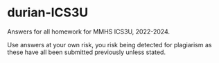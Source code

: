 # durian-ICS3U
Answers for all homework for MMHS ICS3U, 2022-2024.

Use answers at your own risk, you risk being detected for plagiarism as these have all been submitted previously unless stated.
